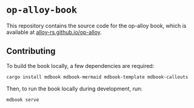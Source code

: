 # `op-alloy-book`

This repository contains the source code for the op-alloy book, which is available at [alloy-rs.github.io/op-alloy](https://alloy-rs.github.io/op-alloy/).

## Contributing

To build the book locally, a few dependencies are required:
```sh
cargo install mdbook mdbook-mermaid mdbook-template mdbook-callouts
```

Then, to run the book locally during development, run:
```sh
mdbook serve
```
